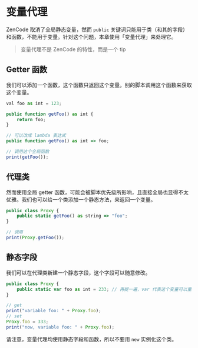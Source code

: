 # 变量代理

ZenCode 取消了全局静态变量，然而 `public` 关键词只能用于类（和其的字段）和函数，不能用于变量。针对这个问题，本章使用「变量代理」来处理它。

> 变量代理不是 ZenCode 的特性，而是一个 tip

## Getter 函数

我们可以添加一个函数，这个函数只返回这个变量。别的脚本调用这个函数来获取这个变量。

```javascript
val foo as int = 123;

public function getFoo() as int {
    return foo;
}

// 可以改成 lambda 表达式
public function getFoo() as int => foo;

// 调用这个全局函数
print(getFoo());
```

## 代理类

然而使用全局 getter 函数，可能会被脚本优先级所影响，且直接全局也显得不太优雅。我们也可以给一个类添加一个静态方法，来返回一个变量。

```javascript
public class Proxy {
    public static getFoo() as string => "foo";
}

// 调用
print(Proxy.getFoo());
```

## 静态字段

我们可以在代理类新建一个静态字段，这个字段可以随意修改。

```javascript
public class Proxy {
    public static var foo as int = 233; // 再提一遍，var 代表这个变量可以重新赋值，而 val 不能。
}

// get
print("variable foo: " + Proxy.foo);
// set
Proxy.foo = 333;
print("now, variable foo: " + Proxy.foo);
```

请注意，变量代理均使用静态字段和函数，所以不要用 `new` 实例化这个类。
